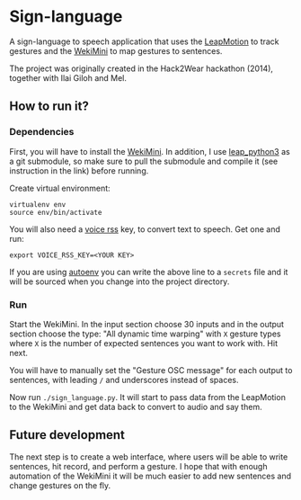 # Sign-language

A sign-language to speech application that uses the [LeapMotion](http://leapmotion.com/) to track gestures and the [WekiMini](http://wekinator.org/) to map gestures to sentences.

The project was originally created in the Hack2Wear hackathon (2014), together with Ilai Giloh and Mel.

## How to run it?

### Dependencies

First, you will have to install the [WekiMini](http://wekinator.org/). In addition, I use [leap_python3](https://github.com/Nagasaki45/leap_python3) as a git submodule, so make sure to pull the submodule and compile it (see instruction in the link) before running.

Create virtual environment:

    virtualenv env
    source env/bin/activate

You will also need a [voice rss](http://voicerss.org/) key, to convert text to speech. Get one and run:

    export VOICE_RSS_KEY=<YOUR KEY>

If you are using [autoenv](https://github.com/horosgrisa/autoenv) you can write the above line to a `secrets` file and it will be sourced when you change into the project directory.

### Run

Start the WekiMini. In the input section choose 30 inputs and in the output section choose the type: "All dynamic time warping" with `X` gesture types where `X` is the number of expected sentences you want to work with. Hit next.

You will have to manually set the "Gesture OSC message" for each output to sentences, with leading `/` and underscores instead of spaces.

Now run `./sign_language.py`. It will start to pass data from the LeapMotion to the WekiMini and get data back to convert to audio and say them.

## Future development

The next step is to create a web interface, where users will be able to write sentences, hit record, and perform a gesture. I hope that with enough automation of the WekiMini it will be much easier to add new sentences and change gestures on the fly.
